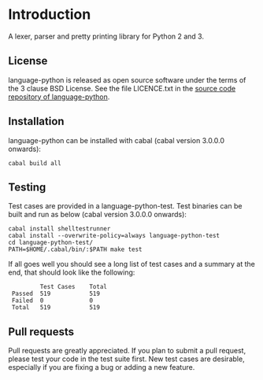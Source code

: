 Introduction
============

A lexer, parser and pretty printing library for Python 2 and 3.

License
-------

language-python is released as open source software under the terms of the 3 clause BSD License. See the file LICENCE.txt in the [source code repository of language-python](https://github.com/bjpop/language-python).

Installation
------------

language-python can be installed with cabal (cabal version 3.0.0.0 onwards):

```
cabal build all
```

Testing
-------

Test cases are provided in a language-python-test. Test binaries can be built and run as below (cabal version 3.0.0.0 onwards):

```
cabal install shelltestrunner
cabal install --overwrite-policy=always language-python-test
cd language-python-test/
PATH=$HOME/.cabal/bin/:$PATH make test
```

If all goes well you should see a long list of test cases and a summary at the end, that should look like the following:
```
         Test Cases    Total        
 Passed  519           519          
 Failed  0             0            
 Total   519           519  
```

Pull requests
-------------

Pull requests are greatly appreciated. If you plan to submit a pull request, please test your code in the test suite first. New test cases are desirable, especially if you are fixing a bug or adding a new feature.
